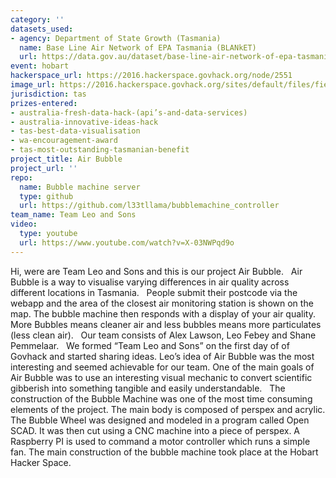 ```yaml
---
category: ''
datasets_used:
- agency: Department of State Growth (Tasmania)
  name: Base Line Air Network of EPA Tasmania (BLANkET)
  url: https://data.gov.au/dataset/base-line-air-network-of-epa-tasmania-blanket
event: hobart
hackerspace_url: https://2016.hackerspace.govhack.org/node/2551
image_url: https://2016.hackerspace.govhack.org/sites/default/files/field/image/bm_0.jpg
jurisdiction: tas
prizes-entered:
- australia-fresh-data-hack-(api’s-and-data-services)
- australia-innovative-ideas-hack
- tas-best-data-visualisation
- wa-encouragement-award
- tas-most-outstanding-tasmanian-benefit
project_title: Air Bubble
project_url: ''
repo:
  name: Bubble machine server
  type: github
  url: https://github.com/l33tllama/bubblemachine_controller
team_name: Team Leo and Sons
video:
  type: youtube
  url: https://www.youtube.com/watch?v=X-03NWPqd9o
---
```


Hi, were are Team Leo and Sons and this is our project Air Bubble.
 
Air Bubble is a way to visualise varying differences in air quality across different locations in Tasmania.
 
People submit their postcode via the webapp and the area of the closest air monitoring station is shown on the map. The bubble machine then responds with a display of your air quality. More Bubbles means cleaner air and less bubbles means more particulates (less clean air). 
 
Our team consists of Alex Lawson, Leo Febey and Shane Pemmelaar.
 
We formed “Team Leo and Sons” on the first day of of Govhack and started sharing ideas. Leo’s idea of Air Bubble was the most interesting and seemed achievable for our team. One of the main goals of Air Bubble was to use an interesting visual mechanic to convert scientific gibberish into something tangible and easily understandable. 
 
The construction of the Bubble Machine was one of the most time consuming elements of the project. The main body is composed of perspex and acrylic. The Bubble Wheel was designed and modeled in a program called Open SCAD. It was then cut using a CNC machine into a piece of perspex. A Raspberry PI is used to command a motor controller which runs a simple fan. The main construction of the bubble machine took place at the Hobart Hacker Space. ​​​​​​​